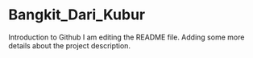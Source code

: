 # Bangkit_Dari_Kubur
Introduction to Github
I am editing the README file. Adding some more details about the project description.
